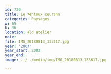 ```yaml
---
id: 720
title: Le Ventoux couronn
categories: Paysages
w: 65
h: 46
location: old atelier
note:
file: IMG_20180813_133617.jpg
year: '2003'
year_start: 2003
year_end:
image: ../../media/img/IMG_20180813_133617.jpg

---
```

